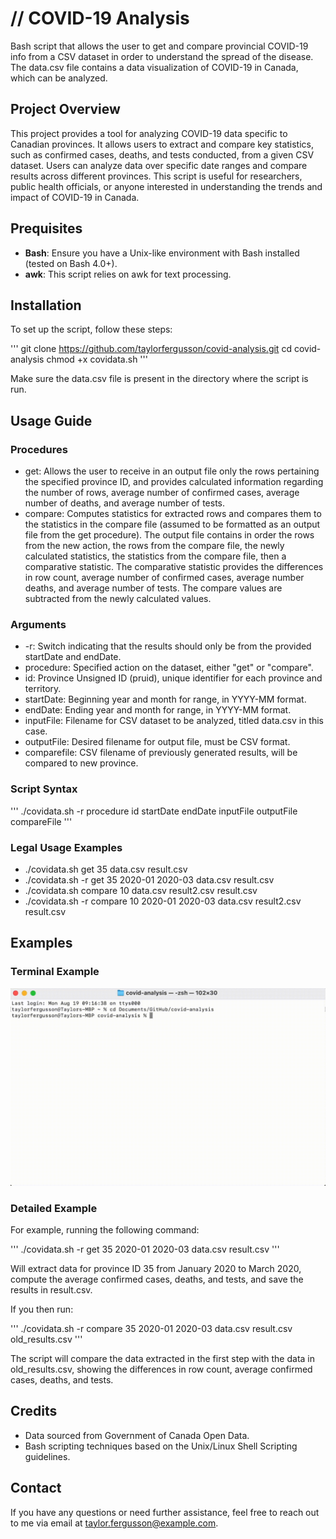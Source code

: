 # // COVID-19 Analysis

Bash script that allows the user to get and compare provincial COVID-19 info from a CSV dataset in order to understand the spread of the disease. The data.csv file contains a data visualization of COVID-19 in Canada, which can be analyzed. 

## Project Overview
This project provides a tool for analyzing COVID-19 data specific to Canadian provinces. It allows users to extract and compare key statistics, such as confirmed cases, deaths, and tests conducted, from a given CSV dataset. Users can analyze data over specific date ranges and compare results across different provinces. This script is useful for researchers, public health officials, or anyone interested in understanding the trends and impact of COVID-19 in Canada.

## Prequisites
- **Bash**: Ensure you have a Unix-like environment with Bash installed (tested on Bash 4.0+).
- **awk**: This script relies on awk for text processing.


## Installation

To set up the script, follow these steps:

'''
git clone https://github.com/taylorfergusson/covid-analysis.git
cd covid-analysis
chmod +x covidata.sh
'''

Make sure the data.csv file is present in the directory where the script is run.

## Usage Guide

### Procedures
- get: Allows the user to receive in an output file only the rows pertaining the specified province ID, and provides calculated information regarding the number of rows, average number of confirmed cases, average number of deaths, and average number of tests. 
- compare: Computes statistics for extracted rows and compares them to the statistics in the compare file (assumed to be formatted as an output file from the get procedure). The output file contains in order the rows from the new action, the rows from the compare file, the newly calculated statistics, the statistics from the compare file, then a comparative statistic. The comparative statistic provides the differences in row count, average number of confirmed cases, average number deaths, and average number of tests. The compare values are subtracted from the newly calculated values.

### Arguments
- -r: Switch indicating that the results should only be from the provided startDate and endDate.
- procedure: Specified action on the dataset, either "get" or "compare".
- id: Province Unsigned ID (pruid), unique identifier for each province and territory.
- startDate: Beginning year and month for range, in YYYY-MM format.
- endDate: Ending year and month for range, in YYYY-MM format.
- inputFile: Filename for CSV dataset to be analyzed, titled data.csv in this case.
- outputFile: Desired filename for output file, must be CSV format.
- comparefile: CSV filename of previously generated results, will be compared to new province.

### Script Syntax
'''
./covidata.sh -r procedure id startDate endDate inputFile outputFile compareFile
'''

### Legal Usage Examples
- ./covidata.sh get 35 data.csv result.csv
- ./covidata.sh -r get 35 2020-01 2020-03 data.csv result.csv
- ./covidata.sh compare 10 data.csv result2.csv result.csv
- ./covidata.sh -r compare 10 2020-01 2020-03 data.csv result2.csv result.csv

## Examples

### Terminal Example
![Demo Example Gif](https://raw.githubusercontent.com/taylorfergusson/covid-analysis/master/inputdemo.gif "Demo Example Gif")


### Detailed Example

For example, running the following command:

'''
./covidata.sh -r get 35 2020-01 2020-03 data.csv result.csv
'''

Will extract data for province ID 35 from January 2020 to March 2020, compute the average confirmed cases, deaths, and tests, and save the results in result.csv.

If you then run:

'''
./covidata.sh -r compare 35 2020-01 2020-03 data.csv result.csv old_results.csv
'''

The script will compare the data extracted in the first step with the data in old_results.csv, showing the differences in row count, average confirmed cases, deaths, and tests.

## Credits

- Data sourced from Government of Canada Open Data.
- Bash scripting techniques based on the Unix/Linux Shell Scripting guidelines.

## Contact

If you have any questions or need further assistance, feel free to reach out to me via email at taylor.fergusson@example.com.